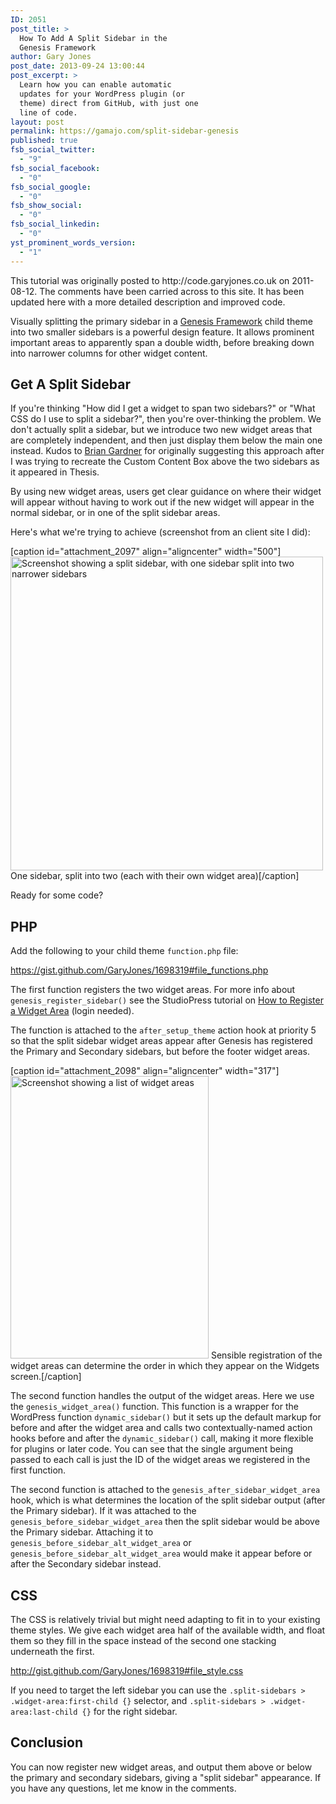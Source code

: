 ```yaml
---
ID: 2051
post_title: >
  How To Add A Split Sidebar in the
  Genesis Framework
author: Gary Jones
post_date: 2013-09-24 13:00:44
post_excerpt: >
  Learn how you can enable automatic
  updates for your WordPress plugin (or
  theme) direct from GitHub, with just one
  line of code.
layout: post
permalink: https://gamajo.com/split-sidebar-genesis
published: true
fsb_social_twitter:
  - "9"
fsb_social_facebook:
  - "0"
fsb_social_google:
  - "0"
fsb_show_social:
  - "0"
fsb_social_linkedin:
  - "0"
yst_prominent_words_version:
  - "1"
---
```

<div class="alert alert-info">This tutorial was originally posted to http://code.garyjones.co.uk on 2011-08-12. The comments have been carried across to this site. It has been updated here with a more detailed description and improved code.</p></div>

<p>Visually splitting the primary sidebar in a <a href="http://genesis-theme-framework.com/">Genesis Framework</a> child theme into two smaller sidebars is a powerful design feature. It allows prominent important areas to apparently span a double width, before breaking down into narrower columns for other widget content.

<h2>Get A Split Sidebar</h2>

If you're thinking "How did I get a widget to span two sidebars?" or "What CSS do I use to split a sidebar?", then you're over-thinking the problem. We don't actually split a sidebar, but we introduce two new widget areas that are completely independent, and then just display them below the main one instead. Kudos to <a href="http://briangardner.com/">Brian Gardner</a> for originally suggesting this approach after I was trying to recreate the Custom Content Box above the two sidebars as it appeared in Thesis.

By using new widget areas, users get clear guidance on where their widget will appear without having to work out if the new widget will appear in the normal sidebar, or in one of the split sidebar areas.

Here's what we're trying to achieve (screenshot from an client site I did):

[caption id="attachment_2097" align="aligncenter" width="500"]<img src="https://gamajo.com/wp-content/uploads/genesis-split-sidebars.png" alt="Screenshot showing a split sidebar, with one sidebar split into two narrower sidebars" width="500" height="502" class="size-full wp-image-2097" /> One sidebar, split into two (each with their own widget area)[/caption]

Ready for some code?

<h2>PHP</h2>

Add the following to your child theme <code>function.php</code> file:

https://gist.github.com/GaryJones/1698319#file_functions.php

The first function registers the two widget areas. For more info about <code>genesis_register_sidebar()</code> see the StudioPress tutorial on <a href="http://my.studiopress.com/tutorials/register-widget-area" title="StudioPress: How to Register a Widget Area">How to Register a Widget Area</a> (login needed).

The function is attached to the <code>after_setup_theme</code> action hook at priority 5 so that the split sidebar widget areas appear after Genesis has registered the Primary and Secondary sidebars, but before the footer widget areas.

[caption id="attachment_2098" align="aligncenter" width="317"]<img src="https://gamajo.com/wp-content/uploads/split-sidebar-widget-areas.png" alt="Screenshot showing a list of widget areas" width="317" height="452" class="size-full wp-image-2098" /> Sensible registration of the widget areas can determine the order in which they appear on the Widgets screen.[/caption]

The second function handles the output of the widget areas. Here we use the <code>genesis_widget_area()</code> function. This function is a wrapper for the WordPress function <code>dynamic_sidebar()</code> but it sets up the default markup for before and after the widget area and calls two contextually-named action hooks before and after the <code>dynamic_sidebar()</code> call, making it more flexible for plugins or later code. You can see that the single argument being passed to each call is just the ID of the widget areas we registered in the first function.

The second function is attached to the <code>genesis_after_sidebar_widget_area</code> hook, which is what determines the location of the split sidebar output (after the Primary sidebar). If it was attached to the <code>genesis_before_sidebar_widget_area</code> then the split sidebar would be above the Primary sidebar. 
Attaching it to <code>genesis_before_sidebar_alt_widget_area</code> or <code>genesis_before_sidebar_alt_widget_area</code> would make it appear before or after the Secondary sidebar instead.

<h2>CSS</h2>

The CSS is relatively trivial but might need adapting to fit in to your existing theme styles. We give each widget area half of the available width, and float them so they fill in the space instead of the second one stacking underneath the first.

http://gist.github.com/GaryJones/1698319#file_style.css

If you need to target the left sidebar you can use the <code>.split-sidebars > .widget-area:first-child {}</code> selector, and <code>.split-sidebars > .widget-area:last-child {}</code> for the right sidebar.

<h2>Conclusion</h2>

You can now register new widget areas, and output them above or below the primary and secondary sidebars, giving a "split sidebar" appearance. If you have any questions, let me know in the comments.